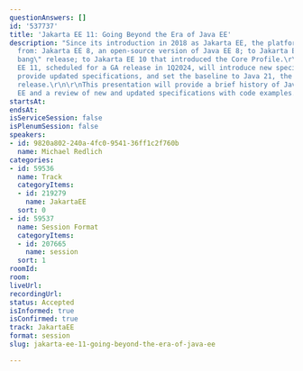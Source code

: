 ```yaml
---
questionAnswers: []
id: '537737'
title: 'Jakarta EE 11: Going Beyond the Era of Java EE'
description: "Since its introduction in 2018 as Jakarta EE, the platform has evolved
  from: Jakarta EE 8, an open-source version of Java EE 8; to Jakarta EE 9, the \"big
  bang\" release; to Jakarta EE 10 that introduced the Core Profile.\r\n\r\nJakarta
  EE 11, scheduled for a GA release in 1Q2024, will introduce new specifications,
  provide updated specifications, and set the baseline to Java 21, the latest LTS
  release.\r\n\r\nThis presentation will provide a brief history of JavaEE/Jakarta
  EE and a review of new and updated specifications with code examples."
startsAt: 
endsAt: 
isServiceSession: false
isPlenumSession: false
speakers:
- id: 9820a802-240a-4fc0-9541-36ff1c2f760b
  name: Michael Redlich
categories:
- id: 59536
  name: Track
  categoryItems:
  - id: 219279
    name: JakartaEE
  sort: 0
- id: 59537
  name: Session Format
  categoryItems:
  - id: 207665
    name: session
  sort: 1
roomId: 
room: 
liveUrl: 
recordingUrl: 
status: Accepted
isInformed: true
isConfirmed: true
track: JakartaEE
format: session
slug: jakarta-ee-11-going-beyond-the-era-of-java-ee

---
```

